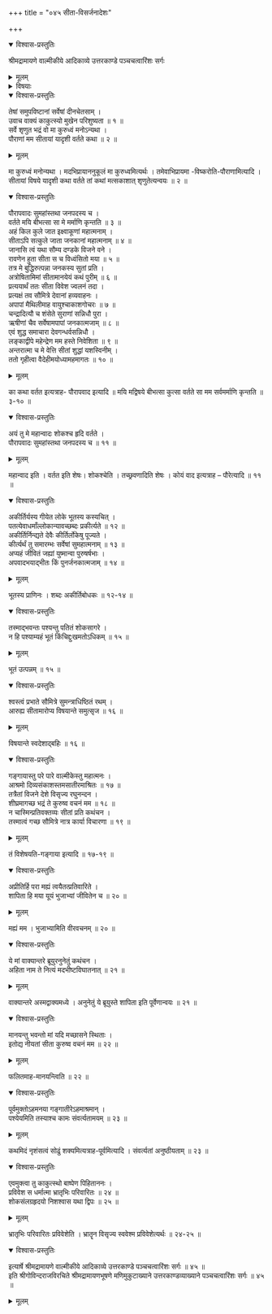+++
title = "०४५ सीता-विसर्जनादेशः"

+++

<details open><summary>विश्वास-प्रस्तुतिः</summary>

श्रीमद्रामायणे वाल्मीकीये आदिकाव्ये उत्तरकाण्डे पञ्चचत्वारिंशः सर्गः
</details>

<details><summary>मूलम्</summary>

श्रीमद्रामायणे वाल्मीकीये आदिकाव्ये उत्तरकाण्डे पञ्चचत्वारिंशः सर्गः
</details>

<details><summary>विषयाः</summary>

रामेण भ्रातृषु सीता-विषयक-लोकापवाद-निवेदनेन  
लक्ष्मणं प्रति  
स्वं प्रति सीतायाः स्वस्य मुन्य्-आश्रम-नयन-प्रार्थना-निवेदन-पूर्वकं  
परेद्युः प्रभाते गङ्गा-तीर-स्थ--वाल्मीक्य्-आश्रम-समीपे  
सीता-विसर्जन-चोदना ॥ १ ॥
</details>

<details open><summary>विश्वास-प्रस्तुतिः</summary>

तेषां समुपविष्टानां सर्वेषां दीनचेतसाम् ।  
उवाच वाक्यं काकुत्स्यो मुखेन परिशुष्यता ॥ १ ॥  
सर्वे शृणुत भद्रं वो मा कुरुध्वं मनोऽन्यथा ।  
पौराणां मम सीतायां यादृशी वर्तते कथा ॥ २ ॥
</details>

<details><summary>मूलम्</summary>

तेषां समुपविष्टानां सर्वेषां दीनचेतसाम् ।  
उवाच वाक्यं काकुत्स्यो मुखेन परिशुष्यता ॥ १ ॥  
सर्वे शृणुत भद्रं वो मा कुरुध्वं मनोऽन्यथा ।  
पौराणां मम सीतायां यादृशी वर्तते कथा ॥ २ ॥
</details>

मा कुरुध्वं मनोन्यथा । मदभिप्रायाननुकूलं मा कुरुध्वमित्यर्थः । तमेवाभिप्रायमा -विष्करोति-पौराणामित्यादि । सीतायां विषये यादृशी कथा वर्तते तां कथां मत्सकाशात् शृणुतेत्यन्वयः ॥ २ ॥

<details open><summary>विश्वास-प्रस्तुतिः</summary>

पौरापवादः सुमहांस्तथा जनपदस्य च ।  
वर्तते मयि बीभत्सा सा मे मर्माणि कृन्तति ॥ ३ ॥  
अहं किल कुले जात इक्ष्वाकूणां महात्मनाम् ।  
सीताऽपि सत्कुले जाता जनकानां महात्मनाम् ॥ ४ ॥  
जानासि त्वं यथा सौम्य दण्डके विजने वने ।  
रावणेन हुता सीता स च विध्वंसितो मया ॥ ५ ॥  
तत्र मे बुद्धिरुत्पन्ना जनकस्य सुतां प्रति ।  
अत्रोषितामिमां सीतामानयेयं कथं पुरीम् ॥ ६ ॥  
प्रत्ययार्थं ततः सीता विवेश ज्वलनं तदा ।  
प्रत्यक्षं तव सौमित्रे देवानां हव्यवाहनः ।  
अपापां मैथिलीमाह वायुश्चाकाशगोचरः ॥ ७ ॥  
चन्द्रादित्यौ च शंसेते सुराणां सन्निधौ पुरा ।  
ऋषीणां चैव सर्वेषामपापां जनकात्मजाम् ॥ ८ ॥  
एवं शुद्ध समाचारा देवगन्धर्वसन्निधौ ।  
लङ्काद्वीपे महेन्द्रेण मम हस्ते निवेशिता ॥ ९ ॥  
अन्तरात्मा च मे वेत्ति सीतां शुद्धां यशस्विनीम् ।  
ततो गृहीत्वा वैदेहीमयोध्यामहमागतः ॥ १० ॥
</details>

<details><summary>मूलम्</summary>

पौरापवादः सुमहांस्तथा जनपदस्य च ।  
वर्तते मयि बीभत्सा सा मे मर्माणि कृन्तति ॥ ३ ॥  
अहं किल कुले जात इक्ष्वाकूणां महात्मनाम् ।  
सीताऽपि सत्कुले जाता जनकानां महात्मनाम् ॥ ४ ॥  
जानासि त्वं यथा सौम्य दण्डके विजने वने ।  
रावणेन हुता सीता स च विध्वंसितो मया ॥ ५ ॥  
तत्र मे बुद्धिरुत्पन्ना जनकस्य सुतां प्रति ।  
अत्रोषितामिमां सीतामानयेयं कथं पुरीम् ॥ ६ ॥  
प्रत्ययार्थं ततः सीता विवेश ज्वलनं तदा ।  
प्रत्यक्षं तव सौमित्रे देवानां हव्यवाहनः ।  
अपापां मैथिलीमाह वायुश्चाकाशगोचरः ॥ ७ ॥  
चन्द्रादित्यौ च शंसेते सुराणां सन्निधौ पुरा ।  
ऋषीणां चैव सर्वेषामपापां जनकात्मजाम् ॥ ८ ॥  
एवं शुद्ध समाचारा देवगन्धर्वसन्निधौ ।  
लङ्काद्वीपे महेन्द्रेण मम हस्ते निवेशिता ॥ ९ ॥  
अन्तरात्मा च मे वेत्ति सीतां शुद्धां यशस्विनीम् ।  
ततो गृहीत्वा वैदेहीमयोध्यामहमागतः ॥ १० ॥
</details>

का कथा वर्तत इत्यत्राह- पौरापवाद इत्यादि ॥ मयि मद्विषये बीभत्सा कुत्सा वर्तते सा मम सर्वमर्माणि कृन्तति ॥ ३-१० ॥

<details open><summary>विश्वास-प्रस्तुतिः</summary>

अयं तु मे महान्वादः शोकश्च हृदि वर्तते ।  
पौरापवादः सुमहांस्तथा जनपदस्य च ॥ ११ ॥
</details>

<details><summary>मूलम्</summary>

अयं तु मे महान्वादः शोकश्च हृदि वर्तते ।  
पौरापवादः सुमहांस्तथा जनपदस्य च ॥ ११ ॥
</details>

महान्वाद इति । वर्तत इति शेषः। शोकश्चेति । तच्छ्रवणादिति शेषः । कोयं वाद इत्यत्राह – पौरेत्यादि ॥ ११ ॥

<details open><summary>विश्वास-प्रस्तुतिः</summary>

अकीर्तिर्यस्य गीयेत लोके भूतस्य कस्यचित् ।  
पतत्येवाधमाँल्लोकान्यावच्छब्दः प्रकीर्त्यते ॥ १२ ॥  
अकीर्तिर्निन्द्यते देवैः कीर्तिर्लोकेषु पूज्यते ।  
कीर्त्यर्थं तु समारम्भः सर्वेषां सुमहात्मनाम् ॥ १३ ॥  
अप्यहं जीवितं जह्यां युष्मान्वा पुरुषर्षभाः ।  
अपवादभयाद्भीतः किं पुनर्जनकात्मजाम् ॥ १४ ॥
</details>

<details><summary>मूलम्</summary>

अकीर्तिर्यस्य गीयेत लोके भूतस्य कस्यचित् ।  
पतत्येवाधमाँल्लोकान्यावच्छब्दः प्रकीर्त्यते ॥ १२ ॥  
अकीर्तिर्निन्द्यते देवैः कीर्तिर्लोकेषु पूज्यते ।  
कीर्त्यर्थं तु समारम्भः सर्वेषां सुमहात्मनाम् ॥ १३ ॥  
अप्यहं जीवितं जह्यां युष्मान्वा पुरुषर्षभाः ।  
अपवादभयाद्भीतः किं पुनर्जनकात्मजाम् ॥ १४ ॥
</details>

भूतस्य प्राणिनः । शब्दः अकीर्तिबोधकः ॥ १२-१४ ॥

<details open><summary>विश्वास-प्रस्तुतिः</summary>

तस्माद्भवन्तः पश्यन्तु पतितं शोकसागरे ।  
न हि पश्याम्यहं भूतं किंचिद्दुःखमतोऽधिकम् ॥ १५ ॥
</details>

<details><summary>मूलम्</summary>

तस्माद्भवन्तः पश्यन्तु पतितं शोकसागरे ।  
न हि पश्याम्यहं भूतं किंचिद्दुःखमतोऽधिकम् ॥ १५ ॥
</details>

भूतं उत्पन्नम् ॥ १५ ॥

<details open><summary>विश्वास-प्रस्तुतिः</summary>

श्वस्त्वं प्रभाते सौमित्रे सुमन्त्राधिष्ठितं रथम् ।  
आरुह्य सीतामारोप्य विषयान्ते समुत्सृज ॥ १६ ॥
</details>

<details><summary>मूलम्</summary>

श्वस्त्वं प्रभाते सौमित्रे सुमन्त्राधिष्ठितं रथम् ।  
आरुह्य सीतामारोप्य विषयान्ते समुत्सृज ॥ १६ ॥
</details>

विषयान्ते स्वदेशाद्बहिः ॥ १६ ॥

<details open><summary>विश्वास-प्रस्तुतिः</summary>

गङ्गायास्तु परे पारे वाल्मीकेस्तु महात्मनः ।  
आश्रमो दिव्यसंकाशस्तमसातीरमाश्रितः ॥ १७ ॥  
तत्रैतां विजने देशे विसृज्य रघुनन्दन ।  
शीघ्रमागच्छ भद्रं ते कुरुष्व वचनं मम ॥ १८ ॥  
न चास्मिन्प्रतिवक्तव्यः सीतां प्रति कथंचन ।  
तस्मात्वं गच्छ सौमित्रे नात्र कार्या विचारणा ॥ १९ ॥
</details>

<details><summary>मूलम्</summary>

गङ्गायास्तु परे पारे वाल्मीकेस्तु महात्मनः ।  
आश्रमो दिव्यसंकाशस्तमसातीरमाश्रितः ॥ १७ ॥  
तत्रैतां विजने देशे विसृज्य रघुनन्दन ।  
शीघ्रमागच्छ भद्रं ते कुरुष्व वचनं मम ॥ १८ ॥  
न चास्मिन्प्रतिवक्तव्यः सीतां प्रति कथंचन ।  
तस्मात्वं गच्छ सौमित्रे नात्र कार्या विचारणा ॥ १९ ॥
</details>

तं विशेषयति-गङ्गाया इत्यादि ॥ १७-१९ ॥

<details open><summary>विश्वास-प्रस्तुतिः</summary>

अप्रीतिर्हि परा मह्यं त्वयैतत्प्रतिवारिते ।  
शापिता हि मया यूयं भुजाभ्यां जीवितेन च ॥ २० ॥
</details>

<details><summary>मूलम्</summary>

अप्रीतिर्हि परा मह्यं त्वयैतत्प्रतिवारिते ।  
शापिता हि मया यूयं भुजाभ्यां जीवितेन च ॥ २० ॥
</details>

मह्यं मम । भुजाभ्यामिति वीरवचनम् ॥ २० ॥

<details open><summary>विश्वास-प्रस्तुतिः</summary>

ये मां वाक्यान्तरे ब्रूयुरनुनेतुं कथंचन ।  
अहिता नाम ते नित्यं मदभीष्टविघातनात् ॥ २१ ॥
</details>

<details><summary>मूलम्</summary>

ये मां वाक्यान्तरे ब्रूयुरनुनेतुं कथंचन ।  
अहिता नाम ते नित्यं मदभीष्टविघातनात् ॥ २१ ॥
</details>

वाक्यान्तरे अस्मद्वाक्यमध्ये । अनुनेतुं ये ब्रूयुस्ते शापिता इति पूर्वेणान्वयः ॥ २१ ॥

<details open><summary>विश्वास-प्रस्तुतिः</summary>

मानयन्तु भवन्तो मां यदि मच्छासने स्थिताः ।  
इतोद्य नीयतां सीता कुरुष्व वचनं मम ॥ २२ ॥
</details>

<details><summary>मूलम्</summary>

मानयन्तु भवन्तो मां यदि मच्छासने स्थिताः ।  
इतोद्य नीयतां सीता कुरुष्व वचनं मम ॥ २२ ॥
</details>

फलितमाह-मानयन्त्विति ॥ २२ ॥

<details open><summary>विश्वास-प्रस्तुतिः</summary>

पूर्वमुक्तोऽहमनया गङ्गातीरेऽहमाश्रमान् ।  
पश्येयमिति तस्याश्च कामः संवर्त्यतामयम् ॥ २३ ॥
</details>

<details><summary>मूलम्</summary>

पूर्वमुक्तोऽहमनया गङ्गातीरेऽहमाश्रमान् ।  
पश्येयमिति तस्याश्च कामः संवर्त्यतामयम् ॥ २३ ॥
</details>

कथमिदं नृशंसत्वं सोढुं शक्यमित्यत्राह-पूर्वमित्यादि । संवर्त्यतां अनुष्ठीयताम् ॥ २३ ॥

<details open><summary>विश्वास-प्रस्तुतिः</summary>

एवमुक्त्वा तु काकुत्स्थो बाष्पेण पिहिताननः ।  
प्रविवेश स धर्मात्मा भ्रातृभिः परिवारितः ॥ २४ ॥  
शोकसंलग्रहृदयो निशश्वास यथा द्विपः ॥ २५ ॥
</details>

<details><summary>मूलम्</summary>

एवमुक्त्वा तु काकुत्स्थो बाष्पेण पिहिताननः ।  
प्रविवेश स धर्मात्मा भ्रातृभिः परिवारितः ॥ २४ ॥  
शोकसंलग्रहृदयो निशश्वास यथा द्विपः ॥ २५ ॥
</details>

भ्रातृभिः परिवारितः प्रविवेशेति । भ्रातॄन विसृज्य स्ववेश्म प्रविवेशेत्यर्थः ॥ २४-२५ ॥

<details open><summary>विश्वास-प्रस्तुतिः</summary>

इत्यार्षे श्रीमद्रामायणे वाल्मीकीये आदिकाव्ये उत्तरकाण्डे पञ्चचत्वारिंशः सर्गः ॥ ४५ ॥  
इति श्रीगोविन्दराजविरचिते श्रीमद्रामायणभूषणे मणिमुकुटाख्याने उत्तरकाण्डव्याख्याने पञ्चचत्वारिंशः सर्गः ॥ ४५ ॥
</details>

<details><summary>मूलम्</summary>

इत्यार्षे श्रीमद्रामायणे वाल्मीकीये आदिकाव्ये उत्तरकाण्डे पञ्चचत्वारिंशः सर्गः ॥ ४५ ॥  
इति श्रीगोविन्दराजविरचिते श्रीमद्रामायणभूषणे मणिमुकुटाख्याने उत्तरकाण्डव्याख्याने पञ्चचत्वारिंशः सर्गः ॥ ४५ ॥
</details>

